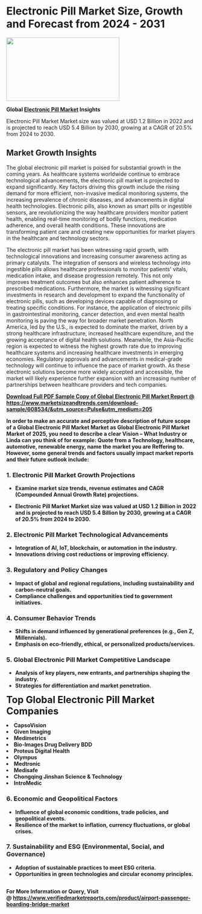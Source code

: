 <H1>Electronic Pill Market Size, Growth and Forecast from 2024 - 2031</H1><img class="aligncenter size-medium wp-image-584254" src="https://thirdeyenews.in/wp-content/uploads/2024/09/Global-Market-Research-300x168.jpeg" alt="" width="300" height="168" /><p><strong>Global&nbsp;<a href="https://www.marketsizeandtrends.com/download-sample/608534/&amp;utm_source=Pulse&amp;utm_medium=205">Electronic Pill Market</a> Insights</strong></p><p>Electronic Pill Market Market size was valued at USD 1.2 Billion in 2022 and is projected to reach USD 5.4 Billion by 2030, growing at a CAGR of 20.5% from 2024 to 2030.</p><p><h2>Market Growth Insights</h2> <p>The global electronic pill market is poised for substantial growth in the coming years. As healthcare systems worldwide continue to embrace technological advancements, the electronic pill market is projected to expand significantly. Key factors driving this growth include the rising demand for more efficient, non-invasive medical monitoring systems, the increasing prevalence of chronic diseases, and advancements in digital health technologies. Electronic pills, also known as smart pills or ingestible sensors, are revolutionizing the way healthcare providers monitor patient health, enabling real-time monitoring of bodily functions, medication adherence, and overall health conditions. These innovations are transforming patient care and creating new opportunities for market players in the healthcare and technology sectors.</p> <p><strong><a href="#"></a></strong></p> <p>The electronic pill market has been witnessing rapid growth, with technological innovations and increasing consumer awareness acting as primary catalysts. The integration of sensors and wireless technology into ingestible pills allows healthcare professionals to monitor patients' vitals, medication intake, and disease progression remotely. This not only improves treatment outcomes but also enhances patient adherence to prescribed medications. Furthermore, the market is witnessing significant investments in research and development to expand the functionality of electronic pills, such as developing devices capable of diagnosing or treating specific conditions. For instance, the application of electronic pills in gastrointestinal monitoring, cancer detection, and even mental health monitoring is paving the way for broader market penetration. North America, led by the U.S., is expected to dominate the market, driven by a strong healthcare infrastructure, increased healthcare expenditure, and the growing acceptance of digital health solutions. Meanwhile, the Asia-Pacific region is expected to witness the highest growth rate due to improving healthcare systems and increasing healthcare investments in emerging economies. Regulatory approvals and advancements in medical-grade technology will continue to influence the pace of market growth. As these electronic solutions become more widely accepted and accessible, the market will likely experience further expansion with an increasing number of partnerships between healthcare providers and tech companies.</p> <p><strong><a href="#"></p><p><span class=""><strong>Download Full PDF Sample Copy of Global Electronic Pill Market Report</strong> @ <a href="https://www.marketsizeandtrends.com/download-sample/608534/&amp;utm_source=Pulse&amp;utm_medium=205" target="_blank">https://www.marketsizeandtrends.com/download-sample/608534/&amp;utm_source=Pulse&amp;utm_medium=205</a></span></p><p>In order to make an accurate and perceptive description of future scope of a Global&nbsp;Electronic Pill Market Market as Global&nbsp;Electronic Pill Market Market of 2025, you need to describe a clear Vision &ndash; What Industry or Linda can you think of for example: Quote from a Technology, healthcare, automotive, renewable energy, name the market you are Reffering to. However, some general trends and factors usually impact market reports and their future outlook include:</p><h3>1.&nbsp;<strong>Electronic Pill Market Growth Projections</strong></h3><ul><li>Examine market size trends, revenue estimates and CAGR (Compounded Annual Growth Rate) projections.</li><li><p>Electronic Pill Market Market size was valued at USD 1.2 Billion in 2022 and is projected to reach USD 5.4 Billion by 2030, growing at a CAGR of 20.5% from 2024 to 2030.</p></li></ul><h3>2.&nbsp;<strong>Electronic Pill Market Technological Advancements</strong></h3><ul><li>Integration of AI, IoT, blockchain, or automation in the industry.</li><li>Innovations driving cost reductions or improving efficiency.</li></ul><h3>3.&nbsp;<strong>Regulatory and Policy Changes</strong></h3><ul><li>Impact of global and regional regulations, including sustainability and carbon-neutral goals.</li><li>Compliance challenges and opportunities tied to government initiatives.</li></ul><h3>4.&nbsp;<strong>Consumer Behavior Trends</strong></h3><ul><li>Shifts in demand influenced by generational preferences (e.g., Gen Z, Millennials).</li><li>Emphasis on eco-friendly, ethical, or personalized products/services.</li></ul><h3>5.&nbsp;<strong>Global Electronic Pill Market Competitive Landscape</strong></h3><ul><li>Analysis of key players, new entrants, and partnerships shaping the industry.</li><li>Strategies for differentiation and market penetration.</li></ul><p data-pm-slice="1 1 []"><span style="color: inherit; font-family: inherit; font-size: 25px;">Top Global Electronic Pill Market Companies</span></p><div class="" data-test-id=""><p><li>CapsoVision</li><li> Given Imaging</li><li> Medimetrics</li><li> Bio-Images Drug Delivery BDD</li><li> Proteus Digital Health</li><li> Olympus</li><li> Medtronic</li><li> Medisafe</li><li> Chongqing Jinshan Science & Technology</li><li> IntroMedic</li></p></div><h3>6.&nbsp;<strong>Economic and Geopolitical Factors</strong></h3><ul><li>Influence of global economic conditions, trade policies, and geopolitical events.</li><li>Resilience of the market to inflation, currency fluctuations, or global crises.</li></ul><h3>7.&nbsp;<strong>Sustainability and ESG (Environmental, Social, and Governance)</strong></h3><ul><li>Adoption of sustainable practices to meet ESG criteria.</li><li>Opportunities in green technologies and circular economy principles.</li></ul><h2><strong style="font-size: 14px;">For More Information or Query, Visit @&nbsp;</strong><a style="background-color: #ffffff; font-size: 14px;" href="https://www.marketsizeandtrends.com/report/electronic-pill-market/" target="_blank">https://www.verifiedmarketreports.com/product/airport-passenger-boarding-bridge-market</a></h2>
